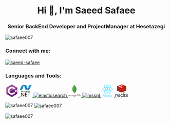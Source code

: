 <h1 align="center">Hi 👋, I'm Saeed Safaee</h1>
<h3 align="center">Senior BackEnd Developer and ProjectManager at Hesetazegi</h3>

<p align="left"> <img src="https://komarev.com/ghpvc/?username=safaee007&label=Profile%20views&color=0e75b6&style=flat" alt="safaee007" /> </p>

<h3 align="left">Connect with me:</h3>
<p align="left">
<a href="https://linkedin.com/in/saeed-safaee" target="blank"><img align="center" src="https://raw.githubusercontent.com/rahuldkjain/github-profile-readme-generator/master/src/images/icons/Social/linked-in-alt.svg" alt="saeed-safaee" height="30" width="40" /></a>
</p>

<h3 align="left">Languages and Tools:</h3>
<p align="left"> <a href="https://www.w3schools.com/cs/" target="_blank" rel="noreferrer"> <img src="https://raw.githubusercontent.com/devicons/devicon/master/icons/csharp/csharp-original.svg" alt="csharp" width="40" height="40"/> </a> <a href="https://dotnet.microsoft.com/" target="_blank" rel="noreferrer"> <img src="https://raw.githubusercontent.com/devicons/devicon/master/icons/dot-net/dot-net-original-wordmark.svg" alt="dotnet" width="40" height="40"/> </a> <a href="https://www.elastic.co" target="_blank" rel="noreferrer"> <img src="https://www.vectorlogo.zone/logos/elastic/elastic-icon.svg" alt="elasticsearch" width="40" height="40"/> </a> <a href="https://www.mongodb.com/" target="_blank" rel="noreferrer"> <img src="https://raw.githubusercontent.com/devicons/devicon/master/icons/mongodb/mongodb-original-wordmark.svg" alt="mongodb" width="40" height="40"/> </a> <a href="https://www.microsoft.com/en-us/sql-server" target="_blank" rel="noreferrer"> <img src="https://www.svgrepo.com/show/303229/microsoft-sql-server-logo.svg" alt="mssql" width="40" height="40"/> </a> <a href="https://reactjs.org/" target="_blank" rel="noreferrer"> <img src="https://raw.githubusercontent.com/devicons/devicon/master/icons/react/react-original-wordmark.svg" alt="react" width="40" height="40"/> </a> <a href="https://redis.io" target="_blank" rel="noreferrer"> <img src="https://raw.githubusercontent.com/devicons/devicon/master/icons/redis/redis-original-wordmark.svg" alt="redis" width="40" height="40"/> </a> </p>

<p><img align="left" src="https://github-readme-stats.vercel.app/api/top-langs?username=safaee007&show_icons=true&locale=en&layout=compact" alt="safaee007" /></p>

<p>&nbsp;<img align="center" src="https://github-readme-stats.vercel.app/api?username=safaee007&show_icons=true&locale=en" alt="safaee007" /></p>

<p><img align="center" src="https://github-readme-streak-stats.herokuapp.com/?user=safaee007&" alt="safaee007" /></p>
